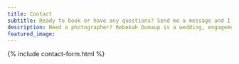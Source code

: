 ```yaml
---
title: Contact
subtitle: Ready to book or have any questions? Send me a message and I will get back to you in the next 24 hours.
description: Need a photographer? Rebekah Dumaup is a wedding, engagement, portrait, family, and maternity photographer based in Salt Lake City, Utah.
featured_image:
---
```


{% include contact-form.html %}

